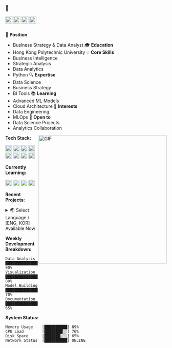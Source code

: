 ### 👋

<p align="left">
<a href="https://linkedin.com/in/your-profile">
  <img align="left" alt="LinkedIn" width="22px" src="https://cdn.jsdelivr.net/npm/simple-icons@3.12.2/icons/linkedin.svg" />
</a>
<a href="https://github.com/your-github">
  <img align="left" alt="Github" width="22px" src="https://cdn.jsdelivr.net/npm/simple-icons@3.12.2/icons/github.svg" />
</a>
<a href="mailto:your.email@gmail.com">
  <img align="left" alt="Email" width="22px" src="https://cdn.jsdelivr.net/npm/simple-icons@3.12.2/icons/gmail.svg" />
</a>
<a href="https://tableau.com/your-profile">
  <img align="left" alt="Tableau" width="22px" src="https://cdn.jsdelivr.net/npm/simple-icons@3.12.2/icons/tableau.svg" />
</a>
</p>

<br />
<br />

🎯 **Position**
- Business Strategy & Data Analyst
🎓 **Education**
- Hong Kong Polytechnic University
💡 **Core Skills**
- Business Intelligence
- Strategic Analysis
- Data Analytics
- Python
🔍 **Expertise**
- Data Science
- Business Strategy
- BI Tools
📚 **Learning**
- Advanced ML Models
- Cloud Architecture
🌱 **Interests**
- Data Engineering
- MLOps
🤝 **Open to**
- Data Science Projects
- Analytics Collaboration


<img align="right" alt="GIF" width="400px" src="https://media.giphy.com/media/SWoSkN6DxTszqIKEqv/giphy.gif" />

**Tech Stack:**  

<code><img height="20" src="https://cdn.jsdelivr.net/npm/simple-icons@3.12.2/icons/python.svg"></code>
<code><img height="20" src="https://cdn.jsdelivr.net/npm/simple-icons@3.12.2/icons/r.svg"></code>
<code><img height="20" src="https://cdn.jsdelivr.net/npm/simple-icons@3.12.2/icons/mysql.svg"></code>
<code><img height="20" src="https://cdn.jsdelivr.net/npm/simple-icons@3.12.2/icons/postgresql.svg"></code>
<code><img height="20" src="https://cdn.jsdelivr.net/npm/simple-icons@3.12.2/icons/tableau.svg"></code>
<code><img height="20" src="https://cdn.jsdelivr.net/npm/simple-icons@3.12.2/icons/powerbi.svg"></code>
<code><img height="20" src="https://cdn.jsdelivr.net/npm/simple-icons@3.12.2/icons/jupyter.svg"></code>
<code><img height="20" src="https://cdn.jsdelivr.net/npm/simple-icons@3.12.2/icons/git.svg"></code>

**Currently Learning:**

<code><img height="20" src="https://cdn.jsdelivr.net/npm/simple-icons@3.12.2/icons/tensorflow.svg"></code>
<code><img height="20" src="https://cdn.jsdelivr.net/npm/simple-icons@3.12.2/icons/amazonaws.svg"></code>
<code><img height="20" src="https://cdn.jsdelivr.net/npm/simple-icons@3.12.2/icons/googlecloud.svg"></code>
<code><img height="20" src="https://cdn.jsdelivr.net/npm/simple-icons@3.12.2/icons/apachekafka.svg"></code>

**Recent Projects:**

<details>
<summary>🌏 Select Language / [ENG, KOR] Available Now </summary>

<details>
<summary>Recent Projects [ENG]</summary>

<details>
<summary>
📊 Marketing ROI Optimization System
━━━━━━━━━━━━━━━━━━━━━━━━━━━━━━━━━━━━━━━━
• Improved marketing ROI by 30%
• Status: [██████████] 100% Complete
</summary>

### Marketing ROI Optimization System
#### Overview
Developed and implemented a comprehensive marketing ROI optimization system to enhance campaign performance and reduce costs.

#### Key Achievements
- Improved marketing ROI by 30%
- Reduced customer acquisition cost by 25%
- Automated campaign performance tracking
- Implemented real-time optimization algorithms

#### Technical Details
- **Tech Stack:** Python, Pandas, Scikit-learn
- **APIs Integrated:** Google Analytics, Facebook Ads, LinkedIn Ads
- **Database:** PostgreSQL
- **Visualization:** Tableau

#### Architecture
```text
Data Collection → Processing → Analysis → Optimization
```

#### [View Project Details →](https://github.com/your-github/marketing-roi)
</details>

<details>
<summary>
🤖 Customer Churn Prediction Model
━━━━━━━━━━━━━━━━━━━━━━━━━━━━━━━━━━━━━━━━
• Achieved 85% prediction accuracy
• Status: [██████████] 100% Complete
</summary>

### Customer Churn Prediction Model
#### Overview
Built a machine learning model to predict customer churn and implement preventive measures.

#### Key Achievements
- Achieved 85% prediction accuracy
- Reduced customer churn by 20%
- Implemented automated early warning system
- Created interactive dashboard for stakeholders

#### Technical Details
- **Tech Stack:** TensorFlow, Keras, PostgreSQL
- **Model Type:** Deep Learning Neural Network
- **Features:** 50+ customer behavior indicators
- **Deployment:** AWS SageMaker

#### Model Architecture
```text
Input Layer → Dense(128) → Dense(64) → Dense(32) → Output
```

#### [View Project Details →](https://github.com/your-github/churn-prediction)
</details>

<details>
<summary>
📈 Demand Forecasting System
━━━━━━━━━━━━━━━━━━━━━━━━━━━━━━━━━━━━━━━━
• 92% forecast accuracy achieved
• Status: [████████░░] 80% Complete
</summary>

### Demand Forecasting System
#### Overview
Developed an advanced demand forecasting system using time series analysis and machine learning.

#### Key Achievements
- 92% forecast accuracy achieved
- Reduced inventory costs by 25%
- Implemented automated stock management
- Real-time adjustment capabilities

#### Technical Details
- **Tech Stack:** Python, Prophet, PySpark
- **Algorithm:** Facebook Prophet + Custom LSTM
- **Data Sources:** ERP, POS, External Factors
- **Scale:** Processing 1M+ daily transactions

#### System Architecture
```text
Data Pipeline → Feature Engineering → Model Training → Prediction
```

#### [View Project Details →](https://github.com/your-github/demand-forecast)
</details>

<details>
<summary>
👥 Customer Segmentation Analysis
━━━━━━━━━━━━━━━━━━━━━━━━━━━━━━━━━━━━━━━━
• Identified 5 distinct customer segments
• Status: [██████░░░░] 60% Complete
</summary>

### Customer Segmentation Analysis
#### Overview
Conducted comprehensive customer segmentation analysis using advanced clustering techniques.

#### Key Achievements
- Identified 5 distinct customer segments
- Increased conversion rate by 40%
- Developed targeted marketing strategies
- Created interactive segment explorer

#### Technical Details
- **Tech Stack:** Python, Scikit-learn, PowerBI
- **Clustering Method:** K-means + Hierarchical
- **Features:** Demographics, Behavior, Transactions
- **Visualization:** PowerBI Dashboard

#### Analysis Process
```text
Data Prep → Clustering → Validation → Strategy
```

#### [View Project Details →](https://github.com/your-github/customer-segmentation)
</details>

</details>

<details>
<summary>최근 프로젝트 [KOR]</summary>

<details>
<summary>
📊 마케팅 ROI 최적화 시스템
━━━━━━━━━━━━━━━━━━━━━━━━━━━━━━━━━━━━━━━━
• 마케팅 ROI 30% 개선
• 진행상태: [██████████] 100% 완료
</summary>

### 마케팅 ROI 최적화 시스템
#### 개요
캠페인 성과 향상과 비용 절감을 위한 포괄적인 마케팅 ROI 최적화 시스템 개발 및 구현

#### 주요 성과
- 마케팅 ROI 30% 개선
- 고객 획득 비용 25% 절감
- 캠페인 성과 추적 자동화
- 실시간 최적화 알고리즘 구현

#### 기술 상세
- **기술 스택:** Python, Pandas, Scikit-learn
- **API 통합:** Google Analytics, Facebook Ads, LinkedIn Ads
- **데이터베이스:** PostgreSQL
- **시각화:** Tableau

#### 아키텍처
```text
데이터 수집 → 처리 → 분석 → 최적화
```

#### [프로젝트 상세 보기 →](https://github.com/your-github/marketing-roi)
</details>

<details>
<summary>
🤖 고객 이탈 예측 모델
━━━━━━━━━━━━━━━━━━━━━━━━━━━━━━━━━━━━━━━━
• 85% 예측 정확도 달성
• 진행상태: [██████████] 100% 완료
</summary>

### 고객 이탈 예측 모델
#### 개요
고객 이탈을 예측하고 예방 조치를 구현하기 위한 머신러닝 모델 구축

#### 주요 성과
- 85% 예측 정확도 달성
- 고객 이탈률 20% 감소
- 자동화된 조기 경보 시스템 구현
- 이해관계자를 위한 대시보드 제작

#### 기술 상세
- **기술 스택:** TensorFlow, Keras, PostgreSQL
- **모델 유형:** 딥러닝 신경망
- **특성:** 50개 이상의 고객 행동 지표
- **배포:** AWS SageMaker

#### 모델 아키텍처
```text
입력층 → Dense(128) → Dense(64) → Dense(32) → 출력층
```

#### [프로젝트 상세 보기 →](https://github.com/your-github/churn-prediction)
</details>

<details>
<summary>
📈 수요 예측 시스템
━━━━━━━━━━━━━━━━━━━━━━━━━━━━━━━━━━━━━━━━
• 92% 예측 정확도 달성
• 진행상태: [████████░░] 80% 완료
</summary>

### 수요 예측 시스템
#### 개요
시계열 분석과 머신러닝을 활용한 고급 수요 예측 시스템 개발

#### 주요 성과
- 92% 예측 정확도 달성
- 재고 비용 25% 절감
- 자동화된 재고 관리 구현
- 실시간 조정 기능

#### 기술 상세
- **기술 스택:** Python, Prophet, PySpark
- **알고리즘:** Facebook Prophet + Custom LSTM
- **데이터 소스:** ERP, POS, 외부 요인
- **규모:** 일일 100만+ 거래 처리

#### 시스템 아키텍처
```text
데이터 파이프라인 → 특성 공학 → 모델 학습 → 예측
```

#### [프로젝트 상세 보기 →](https://github.com/your-github/demand-forecast)
</details>

<details>
<summary>
👥 고객 세분화 분석
━━━━━━━━━━━━━━━━━━━━━━━━━━━━━━━━━━━━━━━━
• 5개의 고객 세그먼트 식별
• 진행상태: [██████░░░░] 60% 완료
</summary>

### 고객 세분화 분석
#### 개요
고급 클러스터링 기법을 사용한 포괄적인 고객 세분화 분석 수행

#### 주요 성과
- 5개의 고유 고객 세그먼트 식별
- 전환율 40% 증가
- 타겟 마케팅 전략 개발
- 대화형 세그먼트 탐색기 제작

#### 기술 상세
- **기술 스택:** Python, Scikit-learn, PowerBI
- **클러스터링 방법:** K-means + 계층적 클러스터링
- **특성:** 인구통계, 행동, 거래 데이터
- **시각화:** PowerBI 대시보드

#### 분석 프로세스
```text
데이터 준비 → 클러스터링 → 검증 → 전략 수립
```

#### [프로젝트 상세 보기 →](https://github.com/your-github/customer-segmentation)
</details>

</details>

</details>

**Weekly Development Breakdown:**
```text
Data Analysis    ██████████████████████░░  90%
Visualization    ██████████████████░░░░░░  80%
Model Building   ████████████████░░░░░░░░  70%
Documentation    ███████████████░░░░░░░░░  65%
```

**System Status:**
```text
Memory Usage    [██████████] 89%
CPU Load        [████████░░] 76%
Disk Space      [███████░░░] 65%
Network Status  [██████████] ONLINE
```

